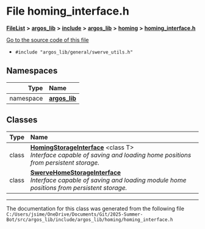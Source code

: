 

# File homing\_interface.h



[**FileList**](files.md) **>** [**argos\_lib**](dir_f9cbf5730473812e84551a5945ef39f8.md) **>** [**include**](dir_0330651415bf66743a1cd99e3d0db0bc.md) **>** [**argos\_lib**](dir_934baf9e7d2bb4710ca41f9f25ef3ea4.md) **>** [**homing**](dir_d41870077d9859a02d90bd74c6566322.md) **>** [**homing\_interface.h**](homing__interface_8h.md)

[Go to the source code of this file](homing__interface_8h_source.md)



* `#include "argos_lib/general/swerve_utils.h"`













## Namespaces

| Type | Name |
| ---: | :--- |
| namespace | [**argos\_lib**](namespaceargos__lib.md) <br> |


## Classes

| Type | Name |
| ---: | :--- |
| class | [**HomingStorageInterface**](classargos__lib_1_1_homing_storage_interface.md) &lt;class T&gt;<br>_Interface capable of saving and loading home positions from persistent storage._  |
| class | [**SwerveHomeStorageInterface**](classargos__lib_1_1_swerve_home_storage_interface.md) <br>_Interface capable of saving and loading module home positions from persistent storage._  |



















































------------------------------
The documentation for this class was generated from the following file `C:/Users/jsime/OneDrive/Documents/Git/2025-Summer-Bot/src/argos_lib/include/argos_lib/homing/homing_interface.h`

